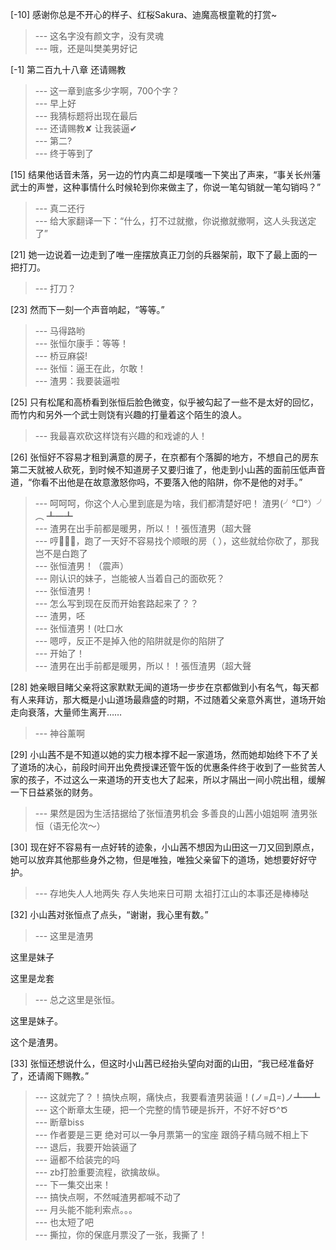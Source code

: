 
[-10] 感谢你总是不开心的样子、红桜Sakura、迪魔高根童靴的打赏~
>--- 这名字没有颜文字，没有灵魂<br>
>--- 哦，还是叫樊美男好记<br>

[-1] 第二百九十八章 还请赐教
>--- 这一章到底多少字啊，700个字？<br>
>--- 早上好<br>
>--- 我猜标题将出现在最后<br>
>--- 还请赐教✘
让我装逼✔<br>
>--- 第二?<br>
>--- 终于等到了<br>

[15] 结果他话音未落，另一边的竹内真二却是噗嗤一下笑出了声来，“事关长州藩武士的声誉，这种事情什么时候轮到你来做主了，你说一笔勾销就一笔勾销吗？”
>--- 真二还行<br>
>--- 给大家翻译一下：“什么，打不过就撤，你说撤就撤啊，这人头我送定了”<br>

[21] 她一边说着一边走到了唯一座摆放真正刀剑的兵器架前，取下了最上面的一把打刀。
>--- 打刀？<br>

[23] 然而下一刻一个声音响起，“等等。”
>--- 马得路哟<br>
>--- 张恒尔康手：等等！<br>
>--- 桥豆麻袋!<br>
>--- 张恒：逼王在此，尔敢！<br>
>--- 渣男：我要装逼啦<br>

[25] 只有松尾和高桥看到张恒后脸色微变，似乎被勾起了一些不是太好的回忆，而竹内和另外一个武士则饶有兴趣的打量着这个陌生的浪人。
>--- 我最喜欢砍这样饶有兴趣的和戏谑的人！<br>

[26] 张恒好不容易才租到满意的房子，在京都有个落脚的地方，不想自己的房东第二天就被人砍死，到时候不知道房子又要归谁了，他走到小山茜的面前压低声音道，“你看不出他是在故意激怒你吗，不要落入他的陷阱，你不是他的对手。”
>--- 呵呵呵，你这个人心里到底是为啥，我们都清楚好吧！
渣男(╯°□°）╯︵ ┻━┻<br>
>--- 渣男在出手前都是暖男，所以！！張恆渣男（超大聲<br>
>--- 哼💢💢💢，跑了一天好不容易找个顺眼的房（ ），这些就给你砍了，那我岂不是白跑了<br>
>--- 张恒渣男！（震声）<br>
>--- 刚认识的妹子，岂能被人当着自己的面砍死？<br>
>--- 张恒渣男！<br>
>--- 怎么写到现在反而开始套路起来了？？<br>
>--- 渣男，呸<br>
>--- 张恒渣男！(吐口水<br>
>--- 嗯哼，反正不是掉入他的陷阱就是你的陷阱了<br>
>--- 开始了！<br>
>--- 渣男在出手前都是暖男，所以！！張恆渣男（超大聲<br>

[28] 她亲眼目睹父亲将这家默默无闻的道场一步步在京都做到小有名气，每天都有人来拜访，那大概是小山道场最鼎盛的时期，不过随着父亲意外离世，道场开始走向衰落，大量师生离开……
>--- 神谷薰啊<br>

[29] 小山茜不是不知道以她的实力根本撑不起一家道场，然而她却始终下不了关了道场的决心，前段时间开出免费授课还管午饭的优惠条件终于收到了一些贫苦人家的孩子，不过这么一来道场的开支也大了起来，所以才隔出一间小院出租，缓解一下日益紧张的财务。
>--- 果然是因为生活拮据给了张恒渣男机会  多善良的山茜小姐姐啊    渣男张恒（语无伦次～）<br>

[30] 现在好不容易有一点好转的迹象，小山茜不想因为山田这一刀又回到原点，她可以放弃其他那些身外之物，但是唯独，唯独父亲留下的道场，她想要好好守护。
>--- 存地失人人地两失
存人失地来日可期
太祖打江山的本事还是棒棒哒<br>

[32] 小山茜对张恒点了点头，“谢谢，我心里有数。”
>--- 这里是渣男


这里是妹子




这里是龙套<br>
>--- 总之这里是张恒。


这里是妹子。




这个是渣男。<br>

[33] 张恒还想说什么，但这时小山茜已经抬头望向对面的山田，“我已经准备好了，还请阁下赐教。”
>--- 这就完了？！搞快点啊，痛快点，我要看渣男装逼！(ノ=Д=)ノ┻━┻<br>
>--- 这个断章太生硬，把一个完整的情节硬是拆开，不好不好Ծ^Ծ<br>
>--- 断章biss<br>
>--- 作者要是三更 绝对可以一争月票第一的宝座 跟鸽子精乌贼不相上下<br>
>--- 退后，我要开始装逼了<br>
>--- 逼都不给装完的吗<br>
>--- zb打脸重要流程，欲擒故纵。<br>
>--- 下一集交出来！<br>
>--- 搞快点啊，不然喊渣男都喊不动了<br>
>--- 月头能不能利索点。。。<br>
>--- 也太短了吧<br>
>--- 撕拉，你的保底月票没了一张，我撕了！<br>
